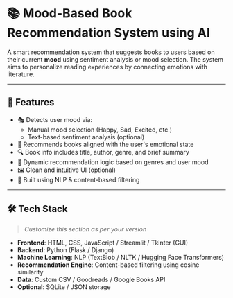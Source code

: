 # 📚 Mood-Based Book Recommendation System using AI 

A smart recommendation system that suggests books to users based on their current **mood** using sentiment analysis or mood selection. The system aims to personalize reading experiences by connecting emotions with literature.

---
## 🎯 Features

- 🎭 Detects user mood via:
  - Manual mood selection (Happy, Sad, Excited, etc.)
  - Text-based sentiment analysis (optional)
- 📖 Recommends books aligned with the user's emotional state
- 🔍 Book info includes title, author, genre, and brief summary
- 💾 Dynamic recommendation logic based on genres and user mood
- 🖼️ Clean and intuitive UI (optional)
- 🧠 Built using NLP & content-based filtering

---

## 🛠️ Tech Stack

> _Customize this section as per your version_

- **Frontend**: HTML, CSS, JavaScript / Streamlit / Tkinter (GUI)
- **Backend**: Python (Flask / Django)
- **Machine Learning**: NLP (TextBlob / NLTK / Hugging Face Transformers)
- **Recommendation Engine**: Content-based filtering using cosine similarity
- **Data**: Custom CSV / Goodreads / Google Books API
- **Optional**: SQLite / JSON storage
